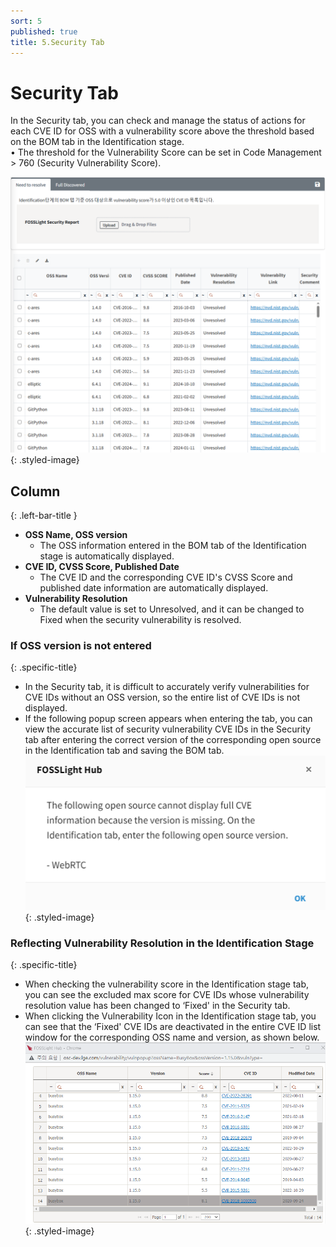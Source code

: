 ```yaml
---
sort: 5
published: true
title: 5.Security Tab
---
```


# Security Tab
<div class="note">
In the Security tab, you can check and manage the status of actions for each CVE ID for OSS with a vulnerability score above the threshold based on the BOM tab in the Identification stage. <br>
    • The threshold for the Vulnerability Score can be set in Code Management > 760 (Security Vulnerability Score).   
</div>

![prj](images/5_sec_list.PNG){: .styled-image}  

## Column
{: .left-bar-title }
- **OSS Name, OSS version**
    - The OSS information entered in the BOM tab of the Identification stage is automatically displayed.
- **CVE ID, CVSS Score, Published Date**
    - The CVE ID and the corresponding CVE ID's CVSS Score and published date information are automatically displayed.
- **Vulnerability Resolution**
    - The default value is set to Unresolved, and it can be changed to Fixed when the security vulnerability is resolved.

### If OSS version is not entered
{: .specific-title}
- In the Security tab, it is difficult to accurately verify vulnerabilities for CVE IDs without an OSS version, so the entire list of CVE IDs is not displayed.  
- If the following popup screen appears when entering the tab, you can view the accurate list of security vulnerability CVE IDs in the Security tab after entering the correct version of the corresponding open source in the Identification tab and saving the BOM tab.  
![prj](images/5_sec_popup.PNG){: .styled-image}  

### Reflecting Vulnerability Resolution in the Identification Stage
{: .specific-title}
- When checking the vulnerability score in the Identification stage tab, you can see the excluded max score for CVE IDs whose vulnerability resolution value has been changed to ‘Fixed' in the Security tab.  
- When clicking the Vulnerability Icon in the Identification stage tab, you can see that the ‘Fixed' CVE IDs are deactivated in the entire CVE ID list window for the corresponding OSS name and version, as shown below.  
![fixed](images/5_sec_fixed.png){: .styled-image}  

